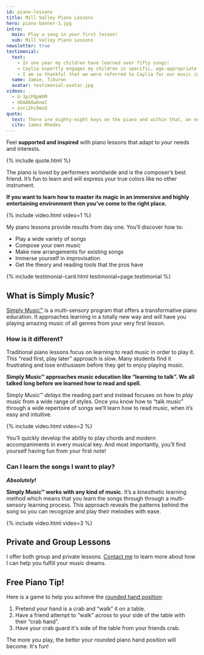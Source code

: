 ```yaml
---
id: piano-lessons
title: Mill Valley Piano Lessons
hero: piano-banner-1.jpg
intro:
  main: Play a song in your first lesson!
  sub: Mill Valley Piano Lessons
newsletter: true
testimonial:
  text:
    - In one year my children have learned over fifty songs!
    - Caylia expertly engages my children in specific, age-appropriate programs tailored to their interests and abilities. She tunes in to the comments my children make to enhance their understanding and appreciation of music.
    - I am so thankful that we were referred to Caylia for our music instruction.
  name: Jamie, Tiburon
  avatar: testimonial-avatar.jpg 
videos:
  - U-3piFQpWVM
  - UDAA66wbnmI
  - inri2hi9miU
quote:
  text: There are eighty-eight keys on the piano and within that, an entire universe.
  cite: James Rhodes
---
```


Feel **supported and inspired** with piano lessons that adapt to *your* needs and interests.

{% include quote.html %}

The piano is loved by performers worldwide and is the composer’s best friend. It’s fun to learn and will express your true colors like no other instrument.

**If you want to learn how to master its magic in an immersive and highly entertaining environment then you’ve come to the right place.**

{% include video.html video=1 %}

My piano lessons provide results from day one. You’ll discover how to:

- Play a wide variety of songs
- Compose your own music
- Make new arrangements for existing songs
- Immerse yourself in improvisation
- Get the theory and reading tools that the pros have

{% include testimonial-card.html testimonial=page.testimonial %}

## What is Simply Music?

[Simply Music&trade;](https://simplymusic.com/) is a multi-sensory program that offers a transformative piano education. It approaches learning in a totally new way and will have you playing amazing music of all genres from your very first lesson.

### How is it different?

Traditional piano lessons focus on learning to read music in order to play it. This “read first, play later” approach is slow. Many students find it frustrating and lose enthusiasm before they get to enjoy playing music.

**Simply Music&trade; approaches music education like “learning to talk”. We all talked long before we learned how to read and spell.**

Simply Music&trade; *delays* the reading part and instead focuses on how to *play* music from a wide range of styles. Once you know how to “talk music” through a wide repertoire of songs we’ll learn how to read music, when it’s easy and intuitive.

{% include video.html video=2 %}

You’ll quickly develop the ability to play chords and modern accompaniments in every musical key. And most importantly, you’ll find yourself having fun from your first note!

### Can I learn the songs I want to play?

***Absolutely!***

**Simply Music&trade; works with any kind of music.** It’s a kinesthetic learning method which means that you learn the songs through through a multi-sensory learning process. This approach reveals the patterns behind the song so you can recognize and play their melodies with ease.

{% include video.html video=3 %}

## Private and Group Lessons

I offer both group and private lessons. [Contact me](#) to learn more about how I can help you fulfill your music dreams.

## Free Piano Tip!

Here is a game to help you achieve the [rounded hand position](#):

1. Pretend your hand is a crab and “walk” it on a table.
2. Have a friend attempt to “walk” across to your side of the table with their “crab hand”.
3. Have your crab guard it's side of the table from your friends crab.

The more you play, the better your rounded piano hand position will become. It's fun!
